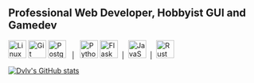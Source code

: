 Professional Web Developer, Hobbyist GUI and Gamedev
-----------------------------------------------------

<p align="left">
<a href="https://www.linux.org" target="_blank" rel="noreferrer"><img src="https://raw.githubusercontent.com/Dvlv/Dvlv/imgs/linux.svg" width="36" height="36" alt="Linux" /></a>
<a href="https://git-scm.com/" target="_blank" rel="noreferrer"><img src="https://raw.githubusercontent.com/Dvlv/Dvlv/imgs/git-colored.svg" width="36" height="36" alt="Git" /></a>
<a href="https://www.postgresql.org/" target="_blank" rel="noreferrer"><img src="https://raw.githubusercontent.com/Dvlv/Dvlv/imgs/postgresql-colored.svg" width="36" height="36" alt="PostgreSQL" /></a>
&nbsp; | &nbsp;
<a href="https://www.python.org/" target="_blank" rel="noreferrer"><img src="https://raw.githubusercontent.com/Dvlv/Dvlv/imgs/python-colored.svg" width="36" height="36" alt="Python" /></a>
<a href="https://flask.palletsprojects.com/en/2.0.x/" target="_blank" rel="noreferrer"><img src="https://raw.githubusercontent.com/Dvlv/Dvlv/imgs/flask-colored.svg" width="36" height="36" alt="Flask" /></a>
&nbsp;|&nbsp;
<a href="https://developer.mozilla.org/en-US/docs/Web/JavaScript" target="_blank" rel="noreferrer"><img src="https://raw.githubusercontent.com/Dvlv/Dvlv/imgs/javascript-colored.svg" width="36" height="36" alt="JavaScript" /></a>
  &nbsp;|&nbsp;
<a href="https://www.rust-lang.org/" target="_blank" rel="noreferrer"><img src="https://raw.githubusercontent.com/Dvlv/Dvlv/imgs/rust-colored.svg" width="36" height="36" alt="Rust" /></a>
</p>
                

<a href="http://www.github.com/Dvlv"><img src="https://github-readme-stats.vercel.app/api?username=Dvlv&show_icons=true&hide=&count_private=true&title_color=f97316&text_color=ffffff&icon_color=facc15&bg_color=1c1917&hide_border=true&show_icons=true" alt="Dvlv's GitHub stats" /></a>

